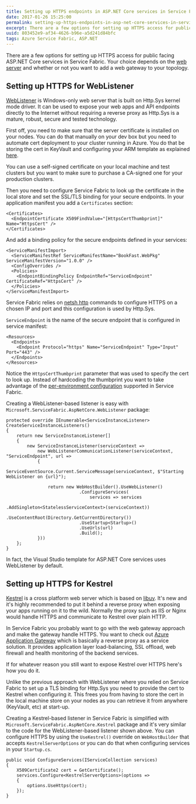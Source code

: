 ```yaml
---
title: Setting up HTTPS endpoints in ASP.NET Core services in Service Fabric
date: 2017-01-26 15:25:00
permalink: setting-up-https-endpoints-in-asp-net-core-services-in-service-fabric
excerpt: There are a few options for setting up HTTPS access for public facing ASP.NET Core services in Service Fabric. Your choice depends on the web server and whether or not you want to add a web gateway to your topology.
uuid: 803452e9-af34-4626-b96e-a5d241d84bfc
tags: Azure Service Fabric, ASP.NET
---
```


There are a few options for setting up HTTPS access for public facing ASP.NET Core services in Service Fabric. Your choice depends on the [web server](https://docs.microsoft.com/en-us/aspnet/core/fundamentals/servers/) and whether or not you want to add a web gateway to your topology.

## Setting up HTTPS for WebListener

[WebListener](https://docs.microsoft.com/en-us/aspnet/core/fundamentals/servers/weblistener) is Windows-only web server that is built on Http.Sys kernel mode driver. It can be used to expose your web apps and API endpoints directly to the Internet without requiring a reverse proxy as Http.Sys is a mature, robust, secure and tested technology.

First off, you need to make sure that the server certificate is installed on your nodes. You can do that manually on your dev box but you need to automate cert deployment to your cluster running in Azure. You do that be storing the cert in KeyVault and configuring your ARM template as explained [here](https://docs.microsoft.com/en-us/azure/service-fabric/service-fabric-cluster-creation-via-arm).

You can use a self-signed certificate on your local machine and test clusters but you want to make sure to purchase a CA-signed one for your production clusters.

Then you need to configure Service Fabric to look up the certificate in the local store and set the SSL/TLS binding for your secure endpoints. In your application manifest you add a `Certificates` section:

```
<Certificates>
  <EndpointCertificate X509FindValue="[HttpsCertThumbprint]" Name="HttpsCert" />
</Certificates>
```

And add a binding policy for the secure endpoints defined in your services:

```
<ServiceManifestImport>
  <ServiceManifestRef ServiceManifestName="BookFast.WebPkg" ServiceManifestVersion="1.0.0" />
  <ConfigOverrides />
  <Policies>
    <EndpointBindingPolicy EndpointRef="ServiceEndpoint" CertificateRef="HttpsCert" />
  </Policies>
</ServiceManifestImport>
```

Service Fabric relies on [netsh http](https://technet.microsoft.com/en-us/library/cc725882(v=ws.10).aspx#BKMK_2) commands to configure HTTPS on a chosen IP and port and this configuration is used by Http.Sys.

`ServiceEndpoint` is the name of the secure endpoint that is configured in service manifest:

```
<Resources>
  <Endpoints>
    <Endpoint Protocol="https" Name="ServiceEndpoint" Type="Input" Port="443" />
  </Endpoints>
</Resources>
```

Notice the `HttpsCertThumbprint` parameter that was used to specify the cert to look up. Instead of hardcoding the thumbprint you want to take advantage of the [per-environment configuration](/configuring-asp-net-core-applications-in-service-fabric/) supported in Service Fabric.

Creating a WebListener-based listener is easy with `Microsoft.ServiceFabric.AspNetCore.WebListener` package:

```
protected override IEnumerable<ServiceInstanceListener> CreateServiceInstanceListeners()
{
    return new ServiceInstanceListener[]
    {
        new ServiceInstanceListener(serviceContext =>
            new WebListenerCommunicationListener(serviceContext, "ServiceEndpoint", url =>
            {
                ServiceEventSource.Current.ServiceMessage(serviceContext, $"Starting WebListener on {url}");

                return new WebHostBuilder().UseWebListener()
                            .ConfigureServices(
                                services => services
                                    .AddSingleton<StatelessServiceContext>(serviceContext))
                            .UseContentRoot(Directory.GetCurrentDirectory())
                            .UseStartup<Startup>()
                            .UseUrls(url)
                            .Build();
            }))
    };
}
```

In fact, the Visual Studio template for ASP.NET Core services uses WebListener by default.

## Setting up HTTPS for Kestrel

[Kestrel](https://docs.microsoft.com/en-us/aspnet/core/fundamentals/servers/kestrel) is a cross platform web server which is based on [libuv](https://github.com/libuv/libuv). It's new and it's highly recommended to put it behind a reverse proxy when exposing your apps running on it to the wild. Normally the proxy such as IIS or Nginx would handle HTTPS and communicate to Kestrel over plain HTTP.

In Service Fabric you probably want to go with the web gateway approach and make the gateway handle HTTPS. You want to check out [Azure Application Gateway](https://azure.microsoft.com/en-us/services/application-gateway/) which is basically a reverse proxy as a service solution. It provides application layer load-balancing, SSL offload, web firewall and health monitoring of the backend services.

If for whatever reason you still want to expose Kestrel over HTTPS here's how you do it.

Unlike the previous approach with WebListener where you relied on Service Fabric to set up a TLS binding for Http.Sys you need to provide the cert to Kestrel when configuring it. This frees you from having to store the cert in the local machine store on your nodes as you can retrieve it from anywhere (KeyVault, etc) at start-up.

Creating a Kestrel-based listener in Service Fabric is simplified with `Microsoft.ServiceFabric.AspNetCore.Kestrel` package and it's very similar to the code for the WebListener-based listener shown above. You can configure HTTPS by using the `UseKestrel()` override on `WebHostBuilder` that accepts `KestrelServerOptions` or you can do that when configuring services in your `Startup.cs`.

```
public void ConfigureServices(IServiceCollection services)
{
    X509Certificate2 cert = GetCertificate();
    services.Configure<KestrelServerOptions>(options =>
    {
        options.UseHttps(cert);
    });
}
```